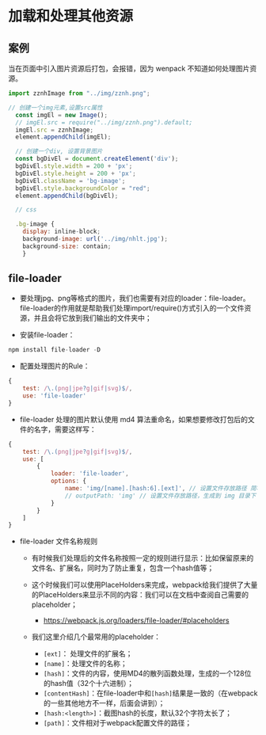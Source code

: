 # 加载和处理其他资源

## 案例

当在页面中引入图片资源后打包，会报错，因为 wenpack 不知道如何处理图片资源。

```js
import zznhImage from "../img/zznh.png";

// 创建一个img元素,设置src属性
  const imgEl = new Image();
  // imgEl.src = require("../img/zznh.png").default;
  imgEl.src = zznhImage;
  element.appendChild(imgEl);

  // 创建一个div, 设置背景图片
  const bgDivEl = document.createElement('div');
  bgDivEl.style.width = 200 + 'px';
  bgDivEl.style.height = 200 + 'px';
  bgDivEl.className = 'bg-image';
  bgDivEl.style.backgroundColor = "red";
  element.appendChild(bgDivEl);

  // css

  .bg-image {
    display: inline-block;
    background-image: url('../img/nhlt.jpg');
    background-size: contain;
    }
```

## file-loader

* 要处理jpg、png等格式的图片，我们也需要有对应的loader：file-loader。file-loader的作用就是帮助我们处理import/require()方式引入的一个文件资源，并且会将它放到我们输出的文件夹中；

* 安装file-loader：

```js
npm install file-loader -D
```

* 配置处理图片的Rule：

```js
{
    test: /\.(png|jpe?g|gif|svg)$/,
    use: 'file-loader'
}
```

* file-loader 处理的图片默认使用 md4 算法重命名，如果想要修改打包后的文件的名字，需要这样写：

```js
{
    test: /\.(png|jpe?g|gif|svg)$/,
    use: [
        {
            loader: 'file-loader',
            options: {
                name: 'img/[name].[hash:6].[ext]', // 设置文件存放路径 简写法
                // outputPath: 'img' // 设置文件存放路径，生成到 img 目录下
            }
        }
    ]
}
```

* file-loader 文件名称规则
    * 有时候我们处理后的文件名称按照一定的规则进行显示：比如保留原来的文件名、扩展名，同时为了防止重复，包含一个hash值等；
    * 这个时候我们可以使用PlaceHolders来完成，webpack给我们提供了大量的PlaceHolders来显示不同的内容：我们可以在文档中查阅自己需要的placeholder；
        * https://webpack.js.org/loaders/file-loader/#placeholders

    *  我们这里介绍几个最常用的placeholder：
        * `[ext]`： 处理文件的扩展名；
        * `[name]`：处理文件的名称；
        * `[hash]`：文件的内容，使用MD4的散列函数处理，生成的一个128位的hash值（32个十六进制）；
        * `[contentHash]`：在file-loader中和`[hash]`结果是一致的（在webpack的一些其他地方不一样，后面会讲到）；
        * `[hash:<length>]`：截图hash的长度，默认32个字符太长了；
        * `[path]`：文件相对于webpack配置文件的路径；

